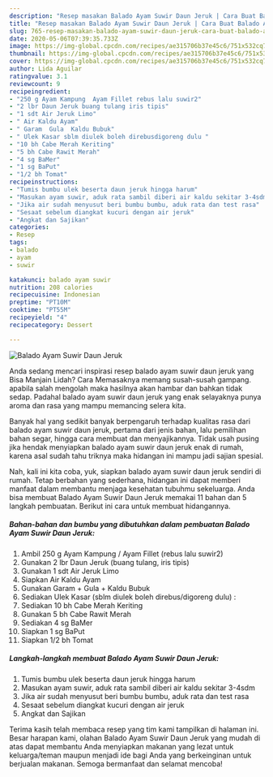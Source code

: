 ```yaml
---
description: "Resep masakan Balado Ayam Suwir Daun Jeruk | Cara Buat Balado Ayam Suwir Daun Jeruk Yang Mudah Dan Praktis"
title: "Resep masakan Balado Ayam Suwir Daun Jeruk | Cara Buat Balado Ayam Suwir Daun Jeruk Yang Mudah Dan Praktis"
slug: 765-resep-masakan-balado-ayam-suwir-daun-jeruk-cara-buat-balado-ayam-suwir-daun-jeruk-yang-mudah-dan-praktis
date: 2020-05-06T07:39:35.733Z
image: https://img-global.cpcdn.com/recipes/ae315706b37e45c6/751x532cq70/balado-ayam-suwir-daun-jeruk-foto-resep-utama.jpg
thumbnail: https://img-global.cpcdn.com/recipes/ae315706b37e45c6/751x532cq70/balado-ayam-suwir-daun-jeruk-foto-resep-utama.jpg
cover: https://img-global.cpcdn.com/recipes/ae315706b37e45c6/751x532cq70/balado-ayam-suwir-daun-jeruk-foto-resep-utama.jpg
author: Lida Aguilar
ratingvalue: 3.1
reviewcount: 9
recipeingredient:
- "250 g Ayam Kampung  Ayam Fillet rebus lalu suwir2"
- "2 lbr Daun Jeruk buang tulang iris tipis"
- "1 sdt Air Jeruk Limo"
- " Air Kaldu Ayam"
- " Garam  Gula  Kaldu Bubuk"
- " Ulek Kasar sblm diulek boleh direbusdigoreng dulu "
- "10 bh Cabe Merah Keriting"
- "5 bh Cabe Rawit Merah"
- "4 sg BaMer"
- "1 sg BaPut"
- "1/2 bh Tomat"
recipeinstructions:
- "Tumis bumbu ulek beserta daun jeruk hingga harum"
- "Masukan ayam suwir, aduk rata sambil diberi air kaldu sekitar 3-4sdm"
- "Jika air sudah menyusut beri bumbu bumbu, aduk rata dan test rasa"
- "Sesaat sebelum diangkat kucuri dengan air jeruk"
- "Angkat dan Sajikan"
categories:
- Resep
tags:
- balado
- ayam
- suwir

katakunci: balado ayam suwir 
nutrition: 208 calories
recipecuisine: Indonesian
preptime: "PT10M"
cooktime: "PT55M"
recipeyield: "4"
recipecategory: Dessert

---
```



![Balado Ayam Suwir Daun Jeruk](https://img-global.cpcdn.com/recipes/ae315706b37e45c6/751x532cq70/balado-ayam-suwir-daun-jeruk-foto-resep-utama.jpg)

Anda sedang mencari inspirasi resep balado ayam suwir daun jeruk yang Bisa Manjain Lidah? Cara Memasaknya memang susah-susah gampang. apabila salah mengolah maka hasilnya akan hambar dan bahkan tidak sedap. Padahal balado ayam suwir daun jeruk yang enak selayaknya punya aroma dan rasa yang mampu memancing selera kita.

Banyak hal yang sedikit banyak berpengaruh terhadap kualitas rasa dari balado ayam suwir daun jeruk, pertama dari jenis bahan, lalu pemilihan bahan segar, hingga cara membuat dan menyajikannya. Tidak usah pusing jika hendak menyiapkan balado ayam suwir daun jeruk enak di rumah, karena asal sudah tahu triknya maka hidangan ini mampu jadi sajian spesial.




Nah, kali ini kita coba, yuk, siapkan balado ayam suwir daun jeruk sendiri di rumah. Tetap berbahan yang sederhana, hidangan ini dapat memberi manfaat dalam membantu menjaga kesehatan tubuhmu sekeluarga. Anda bisa membuat Balado Ayam Suwir Daun Jeruk memakai 11 bahan dan 5 langkah pembuatan. Berikut ini cara untuk membuat hidangannya.

<!--inarticleads1-->

##### Bahan-bahan dan bumbu yang dibutuhkan dalam pembuatan Balado Ayam Suwir Daun Jeruk:

1. Ambil 250 g Ayam Kampung / Ayam Fillet (rebus lalu suwir2)
1. Gunakan 2 lbr Daun Jeruk (buang tulang, iris tipis)
1. Gunakan 1 sdt Air Jeruk Limo
1. Siapkan  Air Kaldu Ayam
1. Gunakan  Garam + Gula + Kaldu Bubuk
1. Sediakan  Ulek Kasar (sblm diulek boleh direbus/digoreng dulu) :
1. Sediakan 10 bh Cabe Merah Keriting
1. Gunakan 5 bh Cabe Rawit Merah
1. Sediakan 4 sg BaMer
1. Siapkan 1 sg BaPut
1. Siapkan 1/2 bh Tomat




<!--inarticleads2-->

##### Langkah-langkah membuat Balado Ayam Suwir Daun Jeruk:

1. Tumis bumbu ulek beserta daun jeruk hingga harum
1. Masukan ayam suwir, aduk rata sambil diberi air kaldu sekitar 3-4sdm
1. Jika air sudah menyusut beri bumbu bumbu, aduk rata dan test rasa
1. Sesaat sebelum diangkat kucuri dengan air jeruk
1. Angkat dan Sajikan




Terima kasih telah membaca resep yang tim kami tampilkan di halaman ini. Besar harapan kami, olahan Balado Ayam Suwir Daun Jeruk yang mudah di atas dapat membantu Anda menyiapkan makanan yang lezat untuk keluarga/teman maupun menjadi ide bagi Anda yang berkeinginan untuk berjualan makanan. Semoga bermanfaat dan selamat mencoba!
